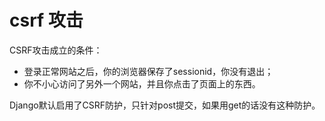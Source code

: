# csrf 攻击

CSRF攻击成立的条件：

- 登录正常网站之后，你的浏览器保存了sessionid，你没有退出；
- 你不小心访问了另外一个网站，并且你点击了页面上的东西。

Django默认启用了CSRF防护，只针对post提交，如果用get的话没有这种防护。